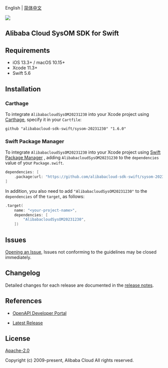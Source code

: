 English | [简体中文](README-CN.md)

![](https://aliyunsdk-pages.alicdn.com/icons/AlibabaCloud.svg)

## Alibaba Cloud SysOM SDK for Swift

## Requirements

- iOS 13.3+ / macOS 10.15+
- Xcode 11.3+
- Swift 5.6

## Installation

### Carthage

To integrate `AlibabacloudSysOM20231230` into your Xcode project using [Carthage](https://github.com/Carthage/Carthage), specify it in your `Cartfile`:

```ogdl
github "alibabacloud-sdk-swift/sysom-20231230" "1.6.0"
```

### Swift Package Manager

To integrate `AlibabacloudSysOM20231230` into your Xcode project using [Swift Package Manager](https://swift.org/package-manager/) , adding `AlibabacloudSysOM20231230` to the `dependencies` value of your `Package.swift`.

```swift
dependencies: [
    .package(url: "https://github.com/alibabacloud-sdk-swift/sysom-20231230.git", from: "1.6.0")
]
```

In addition, you also need to add `"AlibabacloudSysOM20231230"` to the `dependencies` of the `target`, as follows:

```swift
.target(
    name: "<your-project-name>",
    dependencies: [
        "AlibabacloudSysOM20231230",
    ])
```

## Issues

[Opening an Issue](https://github.com/alibabacloud-sdk-swift/sysom-20231230/issues/new), Issues not conforming to the guidelines may be closed immediately.

## Changelog

Detailed changes for each release are documented in the [release notes](./ChangeLog.txt).

## References

* [OpenAPI Developer Portal](https://next.api.alibabacloud.com/home)
- [Latest Release](https://github.com/alibabacloud-sdk-swift/sysom-20231230)

## License

[Apache-2.0](http://www.apache.org/licenses/LICENSE-2.0)

Copyright (c) 2009-present, Alibaba Cloud All rights reserved.
